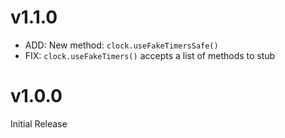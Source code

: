 # v1.1.0

* ADD: New method: `clock.useFakeTimersSafe()`
* FIX: `clock.useFakeTimers()` accepts a list of methods to stub

# v1.0.0

Initial Release